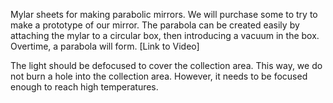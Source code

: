 

Mylar sheets for making parabolic mirrors. We will purchase some to try to make a prototype of our mirror. 
The parabola can be created easily by attaching the mylar to a circular box, then introducing a vacuum in the box. Overtime, a parabola will form.
[Link to Video]

The light should be defocused to cover the collection area. This way, we do not burn a hole into the collection area. However, it needs to be focused enough to reach high temperatures. 

